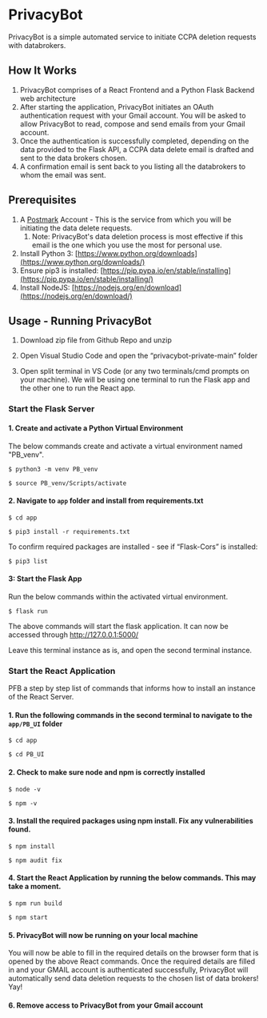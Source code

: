 # PrivacyBot

PrivacyBot is a simple automated service to initiate CCPA deletion requests with databrokers.

## How It Works

1. PrivacyBot comprises of a React Frontend and a Python Flask Backend web architecture
2. After starting the application, PrivacyBot initiates an OAuth authentication request with your Gmail account. You will be asked to allow PrivacyBot to read, compose and send emails from your Gmail account.
3. Once the authentication is successfully completed, depending on the data provided to the Flask API, a CCPA data delete email is drafted and sent to the data brokers chosen.
4. A confirmation email is sent back to you listing all the databrokers to whom the email was sent.

## Prerequisites

1. A [Postmark](https://postmarkapp.com/) Account - This is the service from which you will be initiating the data delete requests.
   1. Note: PrivacyBot's data deletion process is most effective if this email is the one which you use the most for personal use.
2. Install Python 3: [https://www.python.org/downloads](https://www.python.org/downloads/)
3. Ensure pip3 is installed: [https://pip.pypa.io/en/stable/installing](https://pip.pypa.io/en/stable/installing/)
4. Install NodeJS: [https://nodejs.org/en/download](https://nodejs.org/en/download/)

## Usage - Running PrivacyBot

1. Download zip file from Github Repo and unzip

2. Open Visual Studio Code and open the “privacybot-private-main” folder

3. Open split terminal in VS Code (or any two terminals/cmd prompts on your machine). We will be using one terminal to run the Flask app and the other one to run the React app.

### Start the Flask Server

#### 1. Create and activate a Python Virtual Environment

The below commands create and activate a virtual environment named "PB_venv".

`$ python3 -m venv PB_venv`

`$ source PB_venv/Scripts/activate`

#### 2. Navigate to `app` folder and install from requirements.txt

`$ cd app`

`$ pip3 install -r requirements.txt`

To confirm required packages are installed - see if “Flask-Cors” is installed:

`$ pip3 list`

#### 3: Start the Flask App

Run the below commands within the activated virtual environment.

`$ flask run`

The above commands will start the flask application. It can now be accessed through http://127.0.0.1:5000/

Leave this terminal instance as is, and open the second terminal instance.

### Start the React Application

PFB a step by step list of commands that informs how to install an instance of the React Server.

#### 1. Run the following commands in the second terminal to navigate to the `app/PB_UI` folder

`$ cd app`

`$ cd PB_UI`

#### 2. Check to make sure node and npm is correctly installed

`$ node -v`

`$ npm -v`

#### 3. Install the required packages using npm install. Fix any vulnerabilities found.

`$ npm install`

`$ npm audit fix`

#### 4. Start the React Application by running the below commands. This may take a moment.

`$ npm run build`

`$ npm start`

#### 5. PrivacyBot will now be running on your local machine

You will now be able to fill in the required details on the browser form that is opened by the above React commands. Once the required details are filled in and your GMAIL account is authenticated successfully, PrivacyBot will automatically send data deletion requests to the chosen list of data brokers! Yay!

#### 6. Remove access to PrivacyBot from your Gmail account
